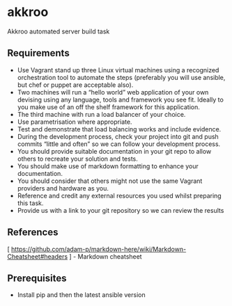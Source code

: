 # akkroo
Akkroo automated server build task

## Requirements

*	Use Vagrant stand up three Linux virtual machines using a recognized orchestration tool to automate the steps (preferably you will use ansible, but chef or puppet are acceptable also).
*	Two machines will run a “hello world” web application of your own devising using any language, tools and framework you see fit. Ideally to you make use of an off the shelf framework for this application.
*	The third machine with run a load balancer of your choice.
*	Use parametrisation where appropriate.
*	Test and demonstrate that load balancing works and include evidence.
*	During the development process, check your project into git and push commits “little and often” so we can follow your development process.
*	You should provide suitable documentation in your git repo to allow others to recreate your solution and tests.
*	You should make use of markdown formatting to enhance your documentation.
*	You should consider that others might not use the same Vagrant providers and hardware as you.
*	Reference and credit any external resources you used whilst preparing this task.
*	Provide us with a link to your git repository so we can review the results

## References ##

[ https://github.com/adam-p/markdown-here/wiki/Markdown-Cheatsheet#headers ] - Markdown cheatsheet

## Prerequisites

* Install pip and then the latest ansible version
